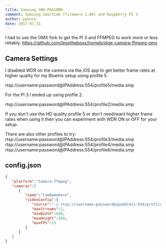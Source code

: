 ```yaml
---
title: Samsung SNH-P6410BN
comment: Samsung SmartCam (firmware 1.08) and Raspberry PI 3
author: pponce
date: 2017-01-31
---
```

I had to use the OMX fork to get the PI 3 and FFMPEG to work more or less reliably.
<https://github.com/legotheboss/homebridge-camera-ffmpeg-omx>

## Camera Settings

I disabled WDR on the camera via the iOS app to get better frame rates at higher quality for my BlueIris setup using profile 5.

rtsp://username:password@IPAddress:554/profile5/media.smp

For the PI 3 I ended up using profile 2.

rtsp://username:password@IPAddress:554/profile2/media.smp

If you don't use the HD quality profile 5 or don't need/want higher frame rates when using it then you can experiment with WDR ON or OFF for your setup.

There are also other profiles to try:
rtsp://username:password@IPAddress:554/profile3/media.smp
rtsp://username:password@IPAddress:554/profile4/media.smp
rtsp://username:password@IPAddress:554/profile6/media.smp

## config.json

```json
{
   "platform":"Camera-ffmpeg",
   "cameras":[
      {
         "name":"CamNameHere",
         "videoConfig":{
            "source":"-i rtsp://username:password@ipaddress:554/profile2/media.smp",
            "maxStreams":2,
            "maxWidth":640,
            "maxHeight":360,
            "maxFPS":15
         }
      }
   ]
}
```
